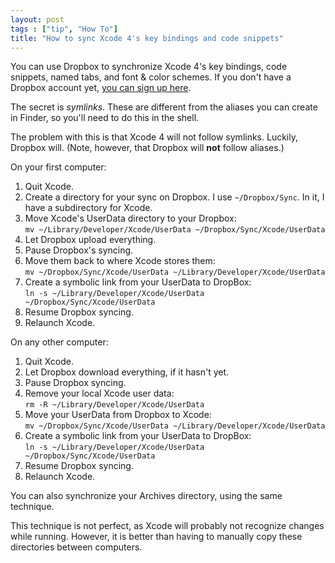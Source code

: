 ```yaml
---
layout: post
tags : ["tip", "How To"]
title: "How to sync Xcode 4's key bindings and code snippets"
---
```

You can use Dropbox to synchronize Xcode 4's key bindings, code snippets, named tabs, and font & color schemes. If you don't have a Dropbox account yet, [you can sign up here][1].

The secret is *symlinks*. These are different from the aliases you can create in Finder, so you'll need to do this in the shell.

The problem with this is that Xcode 4 will not follow symlinks. Luckily, Dropbox will. (Note, however, that Dropbox will **not** follow aliases.)

<!--more-->

On your first computer:

1. Quit Xcode.
2. Create a directory for your sync on Dropbox. I use `~/Dropbox/Sync`. In it, I have a subdirectory for Xcode.
3. Move Xcode's UserData directory to your Dropbox:<br>`mv ~/Library/Developer/Xcode/UserData ~/Dropbox/Sync/Xcode/UserData`
4. Let Dropbox upload everything.
5. Pause Dropbox's syncing.
6. Move them back to where Xcode stores them: <br>`mv ~/Dropbox/Sync/Xcode/UserData ~/Library/Developer/Xcode/UserData`
7. Create a symbolic link from your UserData to DropBox:<br>`ln -s ~/Library/Developer/Xcode/UserData ~/Dropbox/Sync/Xcode/UserData`
7. Resume Dropbox syncing.
8. Relaunch Xcode.

On any other computer:

1. Quit Xcode.
2. Let Dropbox download everything, if it hasn't yet.
3. Pause Dropbox syncing.
4. Remove your local Xcode user data:<br>`rm -R ~/Library/Developer/Xcode/UserData`
5. Move your UserData from Dropbox to Xcode:<br>`mv ~/Dropbox/Sync/Xcode/UserData ~/Library/Developer/Xcode/UserData`
6. Create a symbolic link from your UserData to DropBox:<br>`ln -s ~/Library/Developer/Xcode/UserData ~/Dropbox/Sync/Xcode/UserData`
7. Resume Dropbox syncing.
8. Relaunch Xcode.

You can also synchronize your Archives directory, using the same technique.

This technique is not perfect, as Xcode will probably not recognize changes while running. However, it is better than having to manually copy these directories between computers.

[1]: http://db.tt/ht6NoXF8